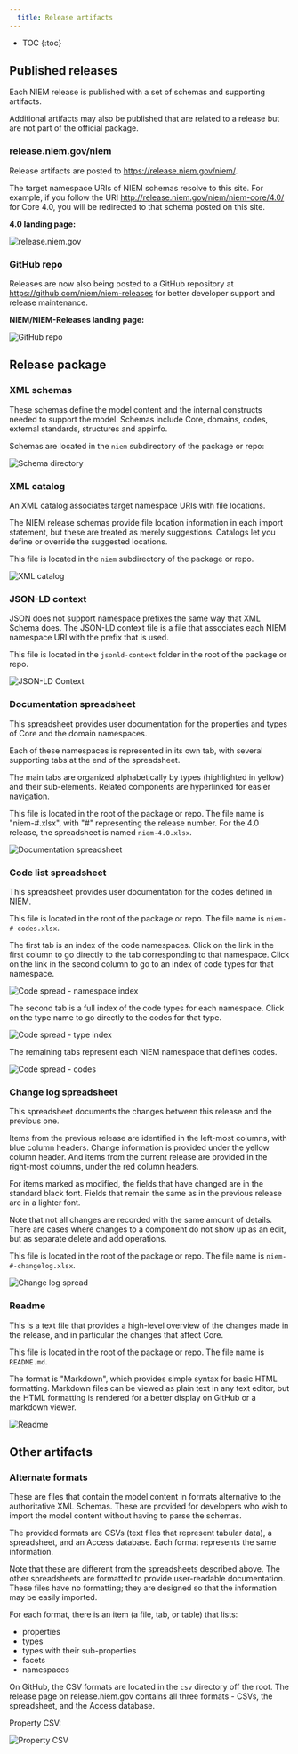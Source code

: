 ```yaml
---
  title: Release artifacts
---
```


- TOC
{:toc}

## Published releases

Each NIEM release is published with a set of schemas and supporting artifacts.

Additional artifacts may also be published that are related to a release but are not part of the official package.

### release.niem.gov/niem

Release artifacts are posted to <https://release.niem.gov/niem/>.

The target namespace URIs of NIEM schemas resolve to this site.  For example, if you follow the URI <http://release.niem.gov/niem/niem-core/4.0/> for Core 4.0, you will be redirected to that schema posted on this site.

**4.0 landing page:**

![release.niem.gov](images/release-niem-gov.png)

### GitHub repo

Releases are now also being posted to a GitHub repository at <https://github.com/niem/niem-releases> for better developer support and release maintenance.

**NIEM/NIEM-Releases landing page:**

![GitHub repo](images/github-repo.png)

## Release package

### XML schemas

These schemas define the model content and the internal constructs needed to support the model.  Schemas include Core, domains, codes, external standards, structures and appinfo.

Schemas are located in the `niem` subdirectory of the package or repo:

![Schema directory](images/schema-dir.png)

### XML catalog

An XML catalog associates target namespace URIs with file locations.

The NIEM release schemas provide file location information in each import statement, but these are treated as merely suggestions.  Catalogs let you define or override the suggested locations.

This file is located in the `niem` subdirectory of the package or repo.

![XML catalog](images/xml-catalog.png)

### JSON-LD context

JSON does not support namespace prefixes the same way that XML Schema does.  The JSON-LD context file is a file that associates each NIEM namespace URI with the prefix that is used.

This file is located in the `jsonld-context` folder in the root of the package or repo.

![JSON-LD Context](images/jsonld-context.png)

### Documentation spreadsheet

This spreadsheet provides user documentation for the properties and types of Core and the domain namespaces.

Each of these namespaces is represented in its own tab, with several supporting tabs at the end of the spreadsheet.

The main tabs are organized alphabetically by types (highlighted in yellow) and their sub-elements.  Related components are hyperlinked for easier navigation.

This file is located in the root of the package or repo.  The file name is "niem-#.xlsx", with "#" representing the release number.  For the 4.0 release, the spreadsheet is named `niem-4.0.xlsx`.

![Documentation spreadsheet](images/doc-spread.png)

### Code list spreadsheet

This spreadsheet provides user documentation for the codes defined in NIEM.

This file is located in the root of the package or repo.  The file name is `niem-#-codes.xlsx`.

The first tab is an index of the code namespaces.  Click on the link in the first column to go directly to the tab corresponding to that namespace.  Click on the link in the second column to go to an index of code types for that namespace.

![Code spread - namespace index](images/code-spread-ns.png)

The second tab is a full index of the code types for each namespace.  Click on the type name to go directly to the codes for that type.

![Code spread - type index](images/code-spread-types.png)

The remaining tabs represent each NIEM namespace that defines codes.

![Code spread - codes](images/code-spread-codes.png)

### Change log spreadsheet

This spreadsheet documents the changes between this release and the previous one.

Items from the previous release are identified in the left-most columns, with blue column headers.  Change information is provided under the yellow column header.  And items from the current release are provided in the right-most columns, under the red column headers.

For items marked as modified, the fields that have changed are in the standard black font.  Fields that remain the same as in the previous release are in a lighter font.

Note that not all changes are recorded with the same amount of details.  There are cases where changes to a component do not show up as an edit, but as separate delete and add operations.

This file is located in the root of the package or repo.  The file name is `niem-#-changelog.xlsx`.

![Change log spread](images/changelog.png)

### Readme

This is a text file that provides a high-level overview of the changes made in the release, and in particular the changes that affect Core.

This file is located in the root of the package or repo.  The file name is `README.md`.  

The format is "Markdown", which provides simple syntax for basic HTML formatting.  Markdown files can be viewed as plain text in any text editor, but the HTML formatting is rendered for a better display on GitHub or a markdown viewer.

![Readme](images/readme.png)

## Other artifacts

### Alternate formats

These are files that contain the model content in formats alternative to the authoritative XML Schemas.  These are provided for developers who  wish to import the model content without having to parse the schemas.

The provided formats are CSVs (text files that represent tabular data), a spreadsheet, and an Access database.  Each format represents the same information.

Note that these are different from the spreadsheets described above.  The other spreadsheets are formatted to provide user-readable documentation.  These files have no formatting; they are designed so that the information may be easily imported.

For each format, there is an item (a file, tab, or table) that lists:

- properties
- types
- types with their sub-properties
- facets
- namespaces

On GitHub, the CSV formats are located in the `csv` directory off the root.  The release page on release.niem.gov contains all three formats - CSVs, the spreadsheet, and the Access database.

Property CSV:

![Property CSV](images/property-csv.png)
